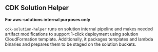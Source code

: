 ## CDK Solution Helper

**For aws-solutions internal purposes only**

`cdk-solution-helper` runs on solution internal pipeline and makes needed artifact modifications to support 1-click deployment using solution CloudFormation template.
Additionally, it packages templates and lambda binaries and prepares them to be staged on the solution buckets.